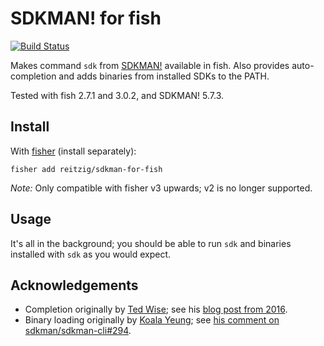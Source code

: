 # SDKMAN! for fish

[![Build Status][travis-badge]][travis-link]

Makes command `sdk` from [SDKMAN!] available in fish.
Also provides auto-completion and adds binaries from installed SDKs to the PATH.

Tested with fish 2.7.1 and 3.0.2, and SDKMAN! 5.7.3.

## Install

With [fisher] (install separately):

```
fisher add reitzig/sdkman-for-fish
```

_Note:_ Only compatible with fisher v3 upwards; v2 is no longer supported.

## Usage

It's all in the background; you should be able to run `sdk` and binaries installed
with `sdk` as you would expect.

## Acknowledgements

 * Completion originally by [Ted Wise](https://github.com/ctwise); see his
     [blog post from 2016](http://tedwise.com/2016/02/26/using-sdkman-with-the-fish-shell).
 * Binary loading originally by [Koala Yeung](https://github.com/yookoala);
     see [his comment on sdkman/sdkman-cli#294](https://github.com/sdkman/sdkman-cli/issues/294#issuecomment-318252058).

[SDKMAN!]: https://github.com/sdkman/sdkman-cli
[fisher]: https://github.com/jorgebucaran/fisher
[travis-link]: https://travis-ci.org/reitzig/sdkman-for-fish
[travis-badge]: https://travis-ci.org/reitzig/sdkman-for-fish.svg?branch=master
